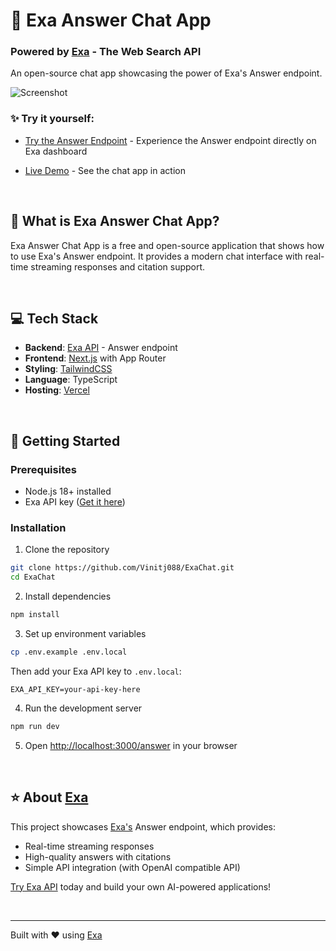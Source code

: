 # 💬 Exa Answer Chat App
### Powered by [Exa](https://exa.ai) - The Web Search API

An open-source chat app showcasing the power of Exa's Answer endpoint.

![Screenshot](https://demo.exa.ai/answer/opengraph-image.jpg)

### ✨ Try it yourself:
- [Try the Answer Endpoint](https://dashboard.exa.ai/playground/answer?q=What%20makes%20some%20LLMs%20so%20much%20better%20than%20others%3F&filters=%7B%22model%22%3A%22exa-pro%22%7D) - Experience the Answer endpoint directly on Exa dashboard

- [Live Demo](https://exa-chat.vercel.app/) - See the chat app in action

<br>

## 🎯 What is Exa Answer Chat App?

Exa Answer Chat App is a free and open-source application that shows how to use Exa's Answer endpoint. It provides a modern chat interface with real-time streaming responses and citation support.

<br>

## 💻 Tech Stack
- **Backend**: [Exa API](https://exa.ai) - Answer endpoint
- **Frontend**: [Next.js](https://nextjs.org/docs) with App Router
- **Styling**: [TailwindCSS](https://tailwindcss.com)
- **Language**: TypeScript
- **Hosting**: [Vercel](https://vercel.com/)

<br>

## 🚀 Getting Started

### Prerequisites
- Node.js 18+ installed
- Exa API key ([Get it here](https://dashboard.exa.ai/api-keys))

### Installation

1. Clone the repository
```bash
git clone https://github.com/Vinitj088/ExaChat.git
cd ExaChat
```

2. Install dependencies
```bash
npm install
```

3. Set up environment variables
```bash
cp .env.example .env.local
```
Then add your Exa API key to `.env.local`:
```
EXA_API_KEY=your-api-key-here
```

4. Run the development server
```bash
npm run dev
```

5. Open [http://localhost:3000/answer](http://localhost:3000/answer) in your browser

<br>

## ⭐ About [Exa](https://exa.ai)

This project showcases [Exa's](https://exa.ai) Answer endpoint, which provides:

* Real-time streaming responses
* High-quality answers with citations
* Simple API integration (with OpenAI compatible API)

[Try Exa API](https://dashboard.exa.ai) today and build your own AI-powered applications!

<br>

---

Built with ❤️ using [Exa](https://exa.ai)
